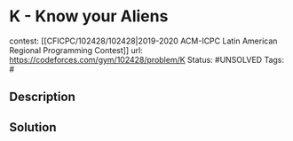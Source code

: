 # K - Know your Aliens

contest: [[CFICPC/102428/102428|2019-2020 ACM-ICPC Latin American Regional Programming Contest]]
url: https://codeforces.com/gym/102428/problem/K
Status: #UNSOLVED
Tags: #

## Description

## Solution

